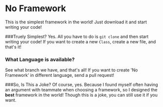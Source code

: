 # No Framework
This is the simplest framework in the world! Just download it and start writing your code!

###Truely Simplest?
Yes. All you have to do is `git clone` and then start writing your code! If you want to create a new `Class`, create a new file, and that's it!

### What Language is available?
See what branch we have, and that's all! If you want to create 'No Framework' in different language, send a pull request!

###So, Is This a Joke?
Of course, yes. Because I found myself often having an argument with teammate when choosing a framework, so I designed the __best__ framework in the world! Though this is a joke, you can still use it if you want.